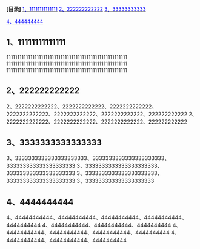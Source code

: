 **[目录]**
<a href="#p1"><font size=2 color=#00f>1、11111111111111</font></a>
<a href="#p2"><font size=2 color=#00f>2、222222222222</font></a>
<a href="#p3"><font size=2 color=#00f>3、33333333333</font></a>

<a href="#p4"><font size=2 color=#00f>4、444444444</font></a>









## <a id="p1">1、11111111111111</a>

11111111111111111111111111111111111111111111111111111111
11111111111111111111111111111111111111111111111111111111
11111111111111111111111111111111111111111111111111111111


## <a id="p2">2、222222222222</a>

2、2222222222222、2222222222222、2222222222222、2222222222222、2222222222222、2222222222222、222222222222
2、2222222222222、2222222222222、2222222222222、222222222222


## <a id="p3">3、3333333333333333</a>

3、3333333333333333333333、3333333333333333333333、333333333333333333333
3、3333333333333333333333、333333333333333333333
3、3333333333333333333333、333333333333333333333
3、333333333333333333333


## <a id="p4">4、4444444444</a>

4、44444444444、44444444444、44444444444、44444444444、4444444444
4、44444444444、44444444444、4444444444
4、44444444444、44444444444、44444444444、4444444444
4、44444444444、44444444444、4444444444
